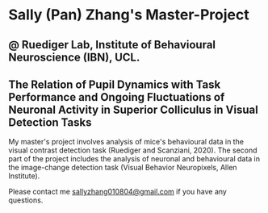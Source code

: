 # Sally (Pan) Zhang's Master-Project
## @ Ruediger Lab, Institute of Behavioural Neuroscience (IBN), UCL. 

## The Relation of Pupil Dynamics with Task Performance and Ongoing Fluctuations of Neuronal Activity in Superior Colliculus in Visual Detection Tasks

My master's project involves analysis of mice's behavioural data in the visual contrast detection task (Ruediger and Scanziani, 2020).
The second part of the project includes the analysis of neuronal and behavioural data in the image-change detection task (Visual Behavior Neuropixels, Allen Institute).

Please contact me sallyzhang010804@gmail.com if you have any questions.
